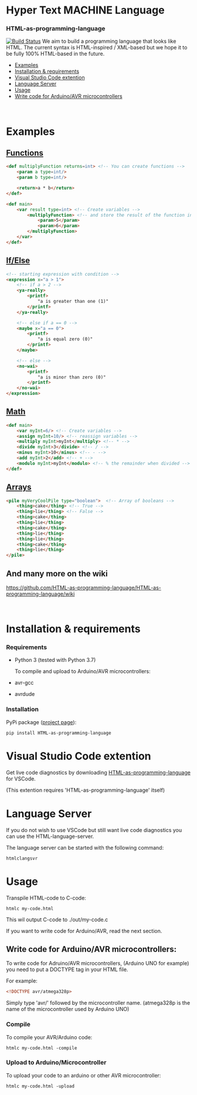# Hyper Text MACHINE Language
### HTML-as-programming-language
[![Build Status](https://travis-ci.com/HTML-as-programming-language/HTML-as-programming-language.svg?branch=master)](https://travis-ci.com/HTML-as-programming-language/HTML-as-programming-language)
We aim to build a programming language that looks like HTML. The current syntax is HTML-inspired / XML-based but we hope it to be fully 100% HTML-based in the future.

* [Examples](#examples)
* [Installation & requirements](#installation--requirements)
* [Visual Studio Code extention](#Visual-Studio-Code-extention)
* [Language Server](#Language-Server)
* [Usage](#usage)
* [Write code for Arduino/AVR microcontrollers](#Write-code-for-Arduino/AVR-microcontrollers)

<br/>

# Examples
## [Functions](https://github.com/HTML-as-programming-language/HTML-as-programming-language/wiki/Variables-and-Constants)
```html
<def multiplyFunction returns=int> <!-- You can create functions -->
    <param a type=int/>
    <param b type=int/>

    <return>a * b</return>
</def>

<def main>
    <var result type=int> <!-- Create variables -->
        <multiplyFunction> <!-- and store the result of the function in the variable -->
            <param>5</param>
            <param>6</param>
        </multiplyFunction>
    </var>
</def>
```

## [If/Else](https://github.com/HTML-as-programming-language/HTML-as-programming-language/wiki/expressions%2C-if-else)
```html
<!-- starting expression with condition -->
<expression x="a > 1">
	<!-- if a > 2 -->
	<ya-really>
		<printf>
			"a is greater than one (1)"
		</printf>
	</ya-really>

	<!-- else if a == 0 -->
	<maybe x="a == 0">
		<printf>
			"a is equal zero (0)"
		</printf>
	</maybe>

	<!-- else -->
	<no-wai>
		<printf>
			"a is minor than zero (0)"
		</printf>
	</no-wai>
</expression>
```

## [Math](https://github.com/HTML-as-programming-language/HTML-as-programming-language/wiki/Assignments)
```html
<def main>
    <var myInt=6/> <!-- Create variables -->
    <assign myInt=10/> <!-- reassign variables -->
    <multiply myInt>myInt</multiply> <!-- * -->
    <divide myInt>3</divide> <!-- / -->
    <minus myInt>10</minus> <!-- - -->
    <add myInt>2</add> <!-- + -->
    <modulo myInt>myInt</modulo> <!-- % the remainder when divided -->
</def>
```

## [Arrays](https://github.com/HTML-as-programming-language/HTML-as-programming-language/wiki/Piles-%28arrays%29)
```html
<pile myVeryCoolPile type="boolean">  <!-- Array of booleans -->
    <thing>cake</thing> <!-- True -->
    <thing>lie</thing> <!-- False -->
    <thing>cake</thing>
    <thing>lie</thing>
    <thing>cake</thing>
    <thing>lie</thing>
    <thing>lie</thing>
    <thing>cake</thing>
    <thing>lie</thing>
</pile>
```

## And many more on the wiki
https://github.com/HTML-as-programming-language/HTML-as-programming-language/wiki

<br/>

# Installation & requirements

### Requirements
* Python 3 (tested with Python 3.7)

   To compile and upload to Arduino/AVR microcontrollers:

* avr-gcc
* avrdude


### Installation
PyPi package ([project page](https://pypi.org/project/HTML-as-programming-language/)):
```
pip install HTML-as-programming-language
```

# Visual Studio Code extention
Get live code diagnostics by downloading [HTML-as-programming-language](https://marketplace.visualstudio.com/items?itemName=HTML-as-programming-language.html-as-programming-language) for VSCode.

(This extention requires 'HTML-as-programming-language' itself)

# Language Server
If you do not wish to use VSCode but still want live code diagnostics you can use the HTML-language-server.

The language server can be started with the following command:
```
htmlclangsvr
```


# Usage
Transpile HTML-code to C-code:
```
htmlc my-code.html
```
This wil output C-code to ./out/my-code.c

If you want to write code for Arduino/AVR, read the next section.


## Write code for Arduino/AVR microcontrollers:

To write code for Adruino/AVR microcontrollers, (Arduino UNO for example) you need to put a DOCTYPE tag in your HTML file.

For example:
```HTML
<!DOCTYPE avr/atmega328p>
```
Simply type 'avr/' followed by the microcontroller name.
(atmega328p is the name of the microcontroller used by Arduino UNO)

### Compile
To compile your AVR/Arduino code:
```
htmlc my-code.html -compile
```

### Upload to Arduino/Microcontroller
To upload your code to an arduino or other AVR microcontroller:
```
htmlc my-code.html -upload
```
